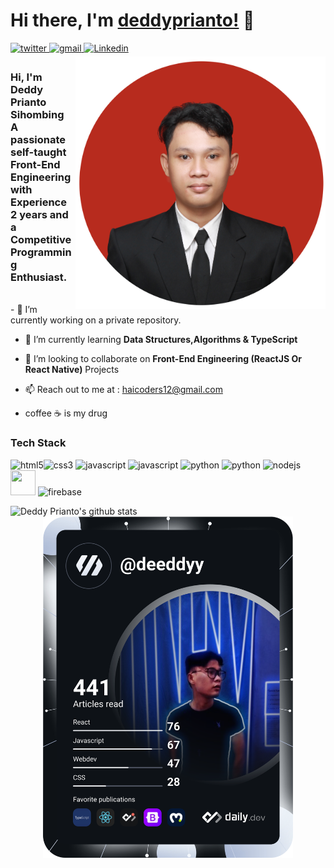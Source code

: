 # Hi there, I'm [deddyprianto!](https://github.com/deddyprianto) 👋
<a href="https://twitter.com/ddeeddyy1" target="_blank">
<img src=https://img.shields.io/badge/twitter-%2300acee.svg?&style=for-the-badge&logo=twitter&logoColor=white alt=twitter style="margin-bottom: 5px;" />
</a> 
<a href="mailto:haicoders12@gmail.com?hl=en" target="_blank">
<img src=https://img.shields.io/badge/gmail-%23DC493C.svg?&style=for-the-badge&logo=gmail&logoColor=white alt=gmail style="margin-bottom: 5px;" />
</a>
<a href="https://www.linkedin.com/in/deddy-prianto-sihombing-a1ab30208/" target="_blank">
<img src=https://img.shields.io/badge/linkedin-%231E77B5.svg?&style=for-the-badge&logo=linkedin&logoColor=white alt=Linkedin style="margin-bottom: 5px;" />
</a>

<br />
<img alt="Deddy Prianto" align="right" src="https://github.com/deddyprianto/deddyprianto/blob/main/DediBulat.png?raw=true" width="400px"/>

<h3>Hi, I'm Deddy Prianto Sihombing <br/> A passionate self-taught <strong>Front-End Engineering with Experience 2 years</strong> and a <strong>Competitive Programming Enthusiast</strong>.</h3>
<br/>
 - 🔭 I’m currently working on a private repository.<br/>
 
- 🌱 I’m currently learning <strong>Data Structures,Algorithms & TypeScript</strong>
- 🤝 I’m looking to collaborate on <strong>Front-End Engineering (ReactJS Or React Native)</strong> Projects
-  :mailbox: Reach out to me at : haicoders12@gmail.com<br/> 

- coffee :coffee: is my drug
<h3>Tech Stack</h3>
<p align="left">
  <img src="https://img.icons8.com/color/48/000000/html-5.png" alt="html5" width="40" height="40"/><img src="https://img.icons8.com/color/48/000000/css3.png" alt="css3" width="40" height="40"/> <img src="https://img.icons8.com/color/48/000000/javascript.png" alt="javascript" width="40" height="40"/> <img src="https://img.icons8.com/1976D2/typescript" alt="javascript" width="40" height="40"/> <img src="https://img.icons8.com/ultraviolet/40/000000/react.png" alt="python" width="40" height="40"/> <img src="https://img.icons8.com/7E57C2/redux" alt="python" width="40" height="40"/>
 <img src="https://img.icons8.com/color/48/000000/nodejs.png" width="40" height="40" alt="nodejs" /> <img src="https://img.icons8.com/color/48/000000/mongodb.png" width="40" height="40" />
 <img src="https://img.icons8.com/color/48/000000/firebase.png" alt="firebase" width="40" height="40"/>

 </p>
<p align = 'center'>
<a href="https://github.com/deddyprianto">
  <img align="left" src="https://github-readme-stats.anuraghazra1.vercel.app/api?username=deddyprianto&count_private=true&theme=radical" alt="Deddy Prianto's github stats" />
</a>
<a href="https://app.daily.dev/DailyDevTips"><img src="https://github.com/deddyprianto/deddyprianto/blob/main/devcard.svg" width="400" alt="Chris Bongers's Dev Card"/></a>

